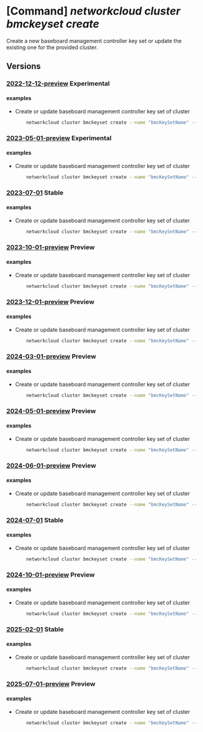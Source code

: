 # [Command] _networkcloud cluster bmckeyset create_

Create a new baseboard management controller key set or update the existing one for the provided cluster.

## Versions

### [2022-12-12-preview](/Resources/mgmt-plane/L3N1YnNjcmlwdGlvbnMve30vcmVzb3VyY2Vncm91cHMve30vcHJvdmlkZXJzL21pY3Jvc29mdC5uZXR3b3JrY2xvdWQvY2x1c3RlcnMve30vYm1ja2V5c2V0cy97fQ==/2022-12-12-preview.xml) **Experimental**

<!-- mgmt-plane /subscriptions/{}/resourcegroups/{}/providers/microsoft.networkcloud/clusters/{}/bmckeysets/{} 2022-12-12-preview -->

#### examples

- Create or update baseboard management controller key set of cluster
    ```bash
        networkcloud cluster bmckeyset create --name "bmcKeySetName" --extended-location name="/subscriptions/subscriptionId/resourceGroups/resourceGroupName/providers/Microsoft.ExtendedLocation/customLocations/clusterExtendedLocationName" type="CustomLocation" --location "location" --azure-group-id "f110271b-XXXX-4163-9b99-214d91660f0e" --expiration "2022-12-31T23:59:59.008Z" --privilege-level "Administrator" --user-list '[{"description":"UserDesc","azureUserName":"userABC","sshPublicKey":{"keyData":"ssh-rsa AAAAB3NzaC1yc2EAAAADAQABAAABgQDWtG2RiEGfXs+RK19HU/G8EdEnbTlkl8Kkb5xv6nm+ttTb9FrW/dc9RQvai24VEFJmG4Fmi6Ow/yjxq+jTDuWOSs+LovQpOKm9D8p05JcIOpdCPGA5S+dWIVL+a9jsQmzBbWYxh6oZy5IaEgnWhHotzdCL6apiz6/3SAUUrErjnYYUmovAJiIVUbT6YaYc/t5SjWU= admin@vm"}}]' --tags key1="myvalue1" key2="myvalue2" --cluster-name "clusterName" --resource-group "resourceGroupName"
    ```

### [2023-05-01-preview](/Resources/mgmt-plane/L3N1YnNjcmlwdGlvbnMve30vcmVzb3VyY2Vncm91cHMve30vcHJvdmlkZXJzL21pY3Jvc29mdC5uZXR3b3JrY2xvdWQvY2x1c3RlcnMve30vYm1ja2V5c2V0cy97fQ==/2023-05-01-preview.xml) **Experimental**

<!-- mgmt-plane /subscriptions/{}/resourcegroups/{}/providers/microsoft.networkcloud/clusters/{}/bmckeysets/{} 2023-05-01-preview -->

#### examples

- Create or update baseboard management controller key set of cluster
    ```bash
        networkcloud cluster bmckeyset create --name "bmcKeySetName" --extended-location name="/subscriptions/subscriptionId/resourceGroups/resourceGroupName/providers/Microsoft.ExtendedLocation/customLocations/clusterExtendedLocationName" type="CustomLocation" --location "location" --azure-group-id "f110271b-XXXX-4163-9b99-214d91660f0e" --expiration "2022-12-31T23:59:59.008Z" --privilege-level "Administrator" --user-list "[{description:'User description',azureUserName:userABC,sshPublicKey:{keyData:'ssh-rsa AAAAB3NzaC1yc2EAAAADAQABAAABgQDWtG2RiEGfXs+RK19HU/G8EdEnbTlkl8Kkb5xv6nm+ttTb9FrW/dc9RQvai24VEFJmG4Fmi6Ow/yjxq+jTDuWOSs+Lo= admin@vm'}}]" --tags key1="myvalue1" key2="myvalue2" --cluster-name "clusterName" --resource-group "resourceGroupName"
    ```

### [2023-07-01](/Resources/mgmt-plane/L3N1YnNjcmlwdGlvbnMve30vcmVzb3VyY2Vncm91cHMve30vcHJvdmlkZXJzL21pY3Jvc29mdC5uZXR3b3JrY2xvdWQvY2x1c3RlcnMve30vYm1ja2V5c2V0cy97fQ==/2023-07-01.xml) **Stable**

<!-- mgmt-plane /subscriptions/{}/resourcegroups/{}/providers/microsoft.networkcloud/clusters/{}/bmckeysets/{} 2023-07-01 -->

#### examples

- Create or update baseboard management controller key set of cluster
    ```bash
        networkcloud cluster bmckeyset create --name "bmcKeySetName" --extended-location name="/subscriptions/subscriptionId/resourceGroups/resourceGroupName/providers/Microsoft.ExtendedLocation/customLocations/clusterExtendedLocationName" type="CustomLocation" --location "location" --azure-group-id "f110271b-XXXX-4163-9b99-214d91660f0e" --expiration "2022-12-31T23:59:59.008Z" --privilege-level "Administrator" --user-list "[{description:'User description',azureUserName:userABC,sshPublicKey:{keyData:'ssh-rsa AAAAB3NzaC1yc2EAAAADAQABAAABgQDWtG2RiEGfXs+RK19HU/G8EdEnbTlkl8Kkb5xv6nm+ttTb9FrW/dc9RQvai24VEFJmG4Fmi6Ow/yjxq+jTDuWOSs+Lo= admin@vm'}}]" --tags key1="myvalue1" key2="myvalue2" --cluster-name "clusterName" --resource-group "resourceGroupName"
    ```

### [2023-10-01-preview](/Resources/mgmt-plane/L3N1YnNjcmlwdGlvbnMve30vcmVzb3VyY2Vncm91cHMve30vcHJvdmlkZXJzL21pY3Jvc29mdC5uZXR3b3JrY2xvdWQvY2x1c3RlcnMve30vYm1ja2V5c2V0cy97fQ==/2023-10-01-preview.xml) **Preview**

<!-- mgmt-plane /subscriptions/{}/resourcegroups/{}/providers/microsoft.networkcloud/clusters/{}/bmckeysets/{} 2023-10-01-preview -->

#### examples

- Create or update baseboard management controller key set of cluster
    ```bash
        networkcloud cluster bmckeyset create --name "bmcKeySetName" --extended-location name="/subscriptions/subscriptionId/resourceGroups/resourceGroupName/providers/Microsoft.ExtendedLocation/customLocations/clusterExtendedLocationName" type="CustomLocation" --location "location" --azure-group-id "f110271b-XXXX-4163-9b99-214d91660f0e" --expiration "2022-12-31T23:59:59.008Z" --privilege-level "Administrator" --user-list "[{description:'User description',azureUserName:userABC,userPrincipalName:'userABC@myorg.com',sshPublicKey:{keyData:'ssh-rsa AAAAB3NzaC1yc2EAAAADAQABAAABgQDWtG2RiEGfXs+RK19HU/G8EdEnbTlkl8Kkb5xv6nm+ttTb9FrW/dc9RQvai24VEFJmG4Fmi6Ow/yjxq+jTDuWOSs+Lo= admin@vm'}}]" --tags key1="myvalue1" key2="myvalue2" --cluster-name "clusterName" --resource-group "resourceGroupName"
    ```

### [2023-12-01-preview](/Resources/mgmt-plane/L3N1YnNjcmlwdGlvbnMve30vcmVzb3VyY2Vncm91cHMve30vcHJvdmlkZXJzL21pY3Jvc29mdC5uZXR3b3JrY2xvdWQvY2x1c3RlcnMve30vYm1ja2V5c2V0cy97fQ==/2023-12-01-preview.xml) **Preview**

<!-- mgmt-plane /subscriptions/{}/resourcegroups/{}/providers/microsoft.networkcloud/clusters/{}/bmckeysets/{} 2023-12-01-preview -->

#### examples

- Create or update baseboard management controller key set of cluster
    ```bash
        networkcloud cluster bmckeyset create --name "bmcKeySetName" --extended-location name="/subscriptions/subscriptionId/resourceGroups/resourceGroupName/providers/Microsoft.ExtendedLocation/customLocations/clusterExtendedLocationName" type="CustomLocation" --location "location" --azure-group-id "f110271b-XXXX-4163-9b99-214d91660f0e" --expiration "2022-12-31T23:59:59.008Z" --privilege-level "Administrator" --user-list "[{description:'User description',azureUserName:userABC,userPrincipalName:'userABC@myorg.com',sshPublicKey:{keyData:'ssh-rsa AAAAB3NzaC1yc2EAAAADAQABAAABgQDWtG2RiEGfXs+RK19HU/G8EdEnbTlkl8Kkb5xv6nm+ttTb9FrW/dc9RQvai24VEFJmG4Fmi6Ow/yjxq+jTDuWOSs+Lo= admin@vm'}}]" --tags key1="myvalue1" key2="myvalue2" --cluster-name "clusterName" --resource-group "resourceGroupName"
    ```

### [2024-03-01-preview](/Resources/mgmt-plane/L3N1YnNjcmlwdGlvbnMve30vcmVzb3VyY2Vncm91cHMve30vcHJvdmlkZXJzL21pY3Jvc29mdC5uZXR3b3JrY2xvdWQvY2x1c3RlcnMve30vYm1ja2V5c2V0cy97fQ==/2024-03-01-preview.xml) **Preview**

<!-- mgmt-plane /subscriptions/{}/resourcegroups/{}/providers/microsoft.networkcloud/clusters/{}/bmckeysets/{} 2024-03-01-preview -->

#### examples

- Create or update baseboard management controller key set of cluster
    ```bash
        networkcloud cluster bmckeyset create --name "bmcKeySetName" --extended-location name="/subscriptions/subscriptionId/resourceGroups/resourceGroupName/providers/Microsoft.ExtendedLocation/customLocations/clusterExtendedLocationName" type="CustomLocation" --location "location" --azure-group-id "f110271b-XXXX-4163-9b99-214d91660f0e" --expiration "2022-12-31T23:59:59.008Z" --privilege-level "Administrator" --user-list "[{description:'User description',azureUserName:userABC,userPrincipalName:'userABC@myorg.com',sshPublicKey:{keyData:'ssh-rsa AAAAB3NzaC1yc2EAAAADAQABAAABgQDWtG2RiEGfXs+RK19HU/G8EdEnbTlkl8Kkb5xv6nm+ttTb9FrW/dc9RQvai24VEFJmG4Fmi6Ow/yjxq+jTDuWOSs+Lo= admin@vm'}}]" --tags key1="myvalue1" key2="myvalue2" --cluster-name "clusterName" --resource-group "resourceGroupName"
    ```

### [2024-05-01-preview](/Resources/mgmt-plane/L3N1YnNjcmlwdGlvbnMve30vcmVzb3VyY2Vncm91cHMve30vcHJvdmlkZXJzL21pY3Jvc29mdC5uZXR3b3JrY2xvdWQvY2x1c3RlcnMve30vYm1ja2V5c2V0cy97fQ==/2024-05-01-preview.xml) **Preview**

<!-- mgmt-plane /subscriptions/{}/resourcegroups/{}/providers/microsoft.networkcloud/clusters/{}/bmckeysets/{} 2024-05-01-preview -->

#### examples

- Create or update baseboard management controller key set of cluster
    ```bash
        networkcloud cluster bmckeyset create --name "bmcKeySetName" --extended-location name="/subscriptions/subscriptionId/resourceGroups/resourceGroupName/providers/Microsoft.ExtendedLocation/customLocations/clusterExtendedLocationName" type="CustomLocation" --location "location" --azure-group-id "f110271b-XXXX-4163-9b99-214d91660f0e" --expiration "2022-12-31T23:59:59.008Z" --privilege-level "Administrator" --user-list "[{description:'User description',azureUserName:userABC,userPrincipalName:'userABC@myorg.com',sshPublicKey:{keyData:'ssh-rsa AAAAB3NzaC1yc2EAAAADAQABAAABgQDWtG2RiEGfXs+RK19HU/G8EdEnbTlkl8Kkb5xv6nm+ttTb9FrW/dc9RQvai24VEFJmG4Fmi6Ow/yjxq+jTDuWOSs+Lo= admin@vm'}}]" --tags key1="myvalue1" key2="myvalue2" --cluster-name "clusterName" --resource-group "resourceGroupName"
    ```

### [2024-06-01-preview](/Resources/mgmt-plane/L3N1YnNjcmlwdGlvbnMve30vcmVzb3VyY2Vncm91cHMve30vcHJvdmlkZXJzL21pY3Jvc29mdC5uZXR3b3JrY2xvdWQvY2x1c3RlcnMve30vYm1ja2V5c2V0cy97fQ==/2024-06-01-preview.xml) **Preview**

<!-- mgmt-plane /subscriptions/{}/resourcegroups/{}/providers/microsoft.networkcloud/clusters/{}/bmckeysets/{} 2024-06-01-preview -->

#### examples

- Create or update baseboard management controller key set of cluster
    ```bash
        networkcloud cluster bmckeyset create --name "bmcKeySetName" --extended-location name="/subscriptions/subscriptionId/resourceGroups/resourceGroupName/providers/Microsoft.ExtendedLocation/customLocations/clusterExtendedLocationName" type="CustomLocation" --location "location" --azure-group-id "f110271b-XXXX-4163-9b99-214d91660f0e" --expiration "2022-12-31T23:59:59.008Z" --privilege-level "Administrator" --user-list "[{description:'User description',azureUserName:userABC,userPrincipalName:'userABC@myorg.com',sshPublicKey:{keyData:'ssh-rsa AAAAB3NzaC1yc2EAAAADAQABAAABgQDWtG2RiEGfXs+RK19HU/G8EdEnbTlkl8Kkb5xv6nm+ttTb9FrW/dc9RQvai24VEFJmG4Fmi6Ow/yjxq+jTDuWOSs+Lo= admin@vm'}}]" --tags key1="myvalue1" key2="myvalue2" --cluster-name "clusterName" --resource-group "resourceGroupName"
    ```

### [2024-07-01](/Resources/mgmt-plane/L3N1YnNjcmlwdGlvbnMve30vcmVzb3VyY2Vncm91cHMve30vcHJvdmlkZXJzL21pY3Jvc29mdC5uZXR3b3JrY2xvdWQvY2x1c3RlcnMve30vYm1ja2V5c2V0cy97fQ==/2024-07-01.xml) **Stable**

<!-- mgmt-plane /subscriptions/{}/resourcegroups/{}/providers/microsoft.networkcloud/clusters/{}/bmckeysets/{} 2024-07-01 -->

#### examples

- Create or update baseboard management controller key set of cluster
    ```bash
        networkcloud cluster bmckeyset create --name "bmcKeySetName" --extended-location name="/subscriptions/subscriptionId/resourceGroups/resourceGroupName/providers/Microsoft.ExtendedLocation/customLocations/clusterExtendedLocationName" type="CustomLocation" --location "location" --azure-group-id "f110271b-XXXX-4163-9b99-214d91660f0e" --expiration "2022-12-31T23:59:59.008Z" --privilege-level "Administrator" --user-list "[{description:'User description',azureUserName:userABC,userPrincipalName:'userABC@myorg.com',sshPublicKey:{keyData:'ssh-rsa AAAAB3NzaC1yc2EAAAADAQABAAABgQDWtG2RiEGfXs+RK19HU/G8EdEnbTlkl8Kkb5xv6nm+ttTb9FrW/dc9RQvai24VEFJmG4Fmi6Ow/yjxq+jTDuWOSs+Lo= admin@vm'}}]" --tags key1="myvalue1" key2="myvalue2" --cluster-name "clusterName" --resource-group "resourceGroupName"
    ```

### [2024-10-01-preview](/Resources/mgmt-plane/L3N1YnNjcmlwdGlvbnMve30vcmVzb3VyY2Vncm91cHMve30vcHJvdmlkZXJzL21pY3Jvc29mdC5uZXR3b3JrY2xvdWQvY2x1c3RlcnMve30vYm1ja2V5c2V0cy97fQ==/2024-10-01-preview.xml) **Preview**

<!-- mgmt-plane /subscriptions/{}/resourcegroups/{}/providers/microsoft.networkcloud/clusters/{}/bmckeysets/{} 2024-10-01-preview -->

#### examples

- Create or update baseboard management controller key set of cluster
    ```bash
        networkcloud cluster bmckeyset create --name "bmcKeySetName" --extended-location name="/subscriptions/subscriptionId/resourceGroups/resourceGroupName/providers/Microsoft.ExtendedLocation/customLocations/clusterExtendedLocationName" type="CustomLocation" --location "location" --azure-group-id "f110271b-XXXX-4163-9b99-214d91660f0e" --expiration "2022-12-31T23:59:59.008Z" --privilege-level "Administrator" --user-list "[{description:'User description',azureUserName:userABC,userPrincipalName:'userABC@myorg.com',sshPublicKey:{keyData:'ssh-rsa AAAAB3NzaC1yc2EAAAADAQABAAABgQDWtG2RiEGfXs+RK19HU/G8EdEnbTlkl8Kkb5xv6nm+ttTb9FrW/dc9RQvai24VEFJmG4Fmi6Ow/yjxq+jTDuWOSs+Lo= admin@vm'}}]" --tags key1="myvalue1" key2="myvalue2" --cluster-name "clusterName" --resource-group "resourceGroupName"
    ```

### [2025-02-01](/Resources/mgmt-plane/L3N1YnNjcmlwdGlvbnMve30vcmVzb3VyY2Vncm91cHMve30vcHJvdmlkZXJzL21pY3Jvc29mdC5uZXR3b3JrY2xvdWQvY2x1c3RlcnMve30vYm1ja2V5c2V0cy97fQ==/2025-02-01.xml) **Stable**

<!-- mgmt-plane /subscriptions/{}/resourcegroups/{}/providers/microsoft.networkcloud/clusters/{}/bmckeysets/{} 2025-02-01 -->

#### examples

- Create or update baseboard management controller key set of cluster
    ```bash
        networkcloud cluster bmckeyset create --name "bmcKeySetName" --extended-location name="/subscriptions/subscriptionId/resourceGroups/resourceGroupName/providers/Microsoft.ExtendedLocation/customLocations/clusterExtendedLocationName" type="CustomLocation" --location "location" --azure-group-id "MicrosoftEntraGroupObjectId" --expiration "2022-12-31T23:59:59.008Z" --privilege-level "Administrator" --user-list "[{description:'User description',azureUserName:userABC,userPrincipalName:'userABC@myorg.com',sshPublicKey:{keyData:'ssh-rsa AAAAB3NzaC1yc2EAAAADAQABAAABgQDWtG2RiEGfXs+RK19HU/G8EdEnbTlkl8Kkb5xv6nm+ttTb9FrW/dc9RQvai24VEFJmG4Fmi6Ow/yjxq+jTDuWOSs+Lo= admin@vm'}}]" --tags key1="myvalue1" key2="myvalue2" --cluster-name "clusterName" --resource-group "resourceGroupName"
    ```

### [2025-07-01-preview](/Resources/mgmt-plane/L3N1YnNjcmlwdGlvbnMve30vcmVzb3VyY2Vncm91cHMve30vcHJvdmlkZXJzL21pY3Jvc29mdC5uZXR3b3JrY2xvdWQvY2x1c3RlcnMve30vYm1ja2V5c2V0cy97fQ==/2025-07-01-preview.xml) **Preview**

<!-- mgmt-plane /subscriptions/{}/resourcegroups/{}/providers/microsoft.networkcloud/clusters/{}/bmckeysets/{} 2025-07-01-preview -->

#### examples

- Create or update baseboard management controller key set of cluster
    ```bash
        networkcloud cluster bmckeyset create --name "bmcKeySetName" --extended-location name="/subscriptions/subscriptionId/resourceGroups/resourceGroupName/providers/Microsoft.ExtendedLocation/customLocations/clusterExtendedLocationName" type="CustomLocation" --location "location" --azure-group-id "MicrosoftEntraGroupObjectId" --expiration "2022-12-31T23:59:59.008Z" --privilege-level "Administrator" --user-list "[{description:'User description',azureUserName:userABC,userPrincipalName:'userABC@myorg.com',sshPublicKey:{keyData:'ssh-rsa AAAAB3NzaC1yc2EAAAADAQABAAABgQDWtG2RiEGfXs+RK19HU/G8EdEnbTlkl8Kkb5xv6nm+ttTb9FrW/dc9RQvai24VEFJmG4Fmi6Ow/yjxq+jTDuWOSs+Lo= admin@vm'}}]" --tags key1="myvalue1" key2="myvalue2" --cluster-name "clusterName" --resource-group "resourceGroupName"
    ```
